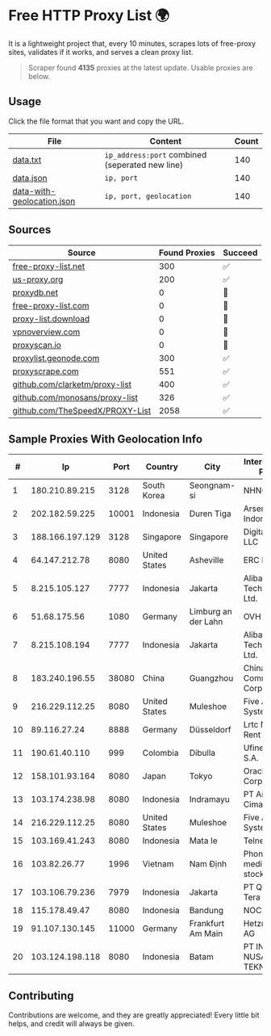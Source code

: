 
# Free HTTP Proxy List 🌍

It is a lightweight project that, every 10 minutes, scrapes lots of free-proxy sites, validates if it works, and serves a clean proxy list.


> Scraper found **4135** proxies at the latest update. Usable proxies are below.

## Usage

Click the file format that you want and copy the URL.


|File|Content|Count|
|----|-------|-----|
|[data.txt](https://raw.githubusercontent.com/themiralay/Proxy-List-World/master/data.txt)|`ip_address:port` combined (seperated new line)|140|
|[data.json](https://raw.githubusercontent.com/themiralay/Proxy-List-World/master/data.json)|`ip, port`|140|
|[data-with-geolocation.json](https://raw.githubusercontent.com/themiralay/Proxy-List-World/master/data-with-geolocation.json)|`ip, port, geolocation`|140|

## Sources

|Source|Found Proxies|Succeed|
|------|-------------|-------|
|[free-proxy-list.net](https://free-proxy-list.net)|300|✅|
|[us-proxy.org](https://www.us-proxy.org)|200|✅|
|[proxydb.net](http://proxydb.net)|0|🚫|
|[free-proxy-list.com](https://free-proxy-list.com/?page=&port=&type%5B%5D=http&type%5B%5D=https&up_time=0&search=Search)|0|🚫|
|[proxy-list.download](https://www.proxy-list.download/HTTP)|0|🚫|
|[vpnoverview.com](https://vpnoverview.com/privacy/anonymous-browsing/free-proxy-servers)|0|🚫|
|[proxyscan.io](https://www.proxyscan.io)|0|🚫|
|[proxylist.geonode.com](https://proxylist.geonode.com/api/proxy-list?limit=300&page=1&sort_by=lastChecked&sort_type=desc&protocols=http,https)|300|✅|
|[proxyscrape.com](https://api.proxyscrape.com/v2/?request=displayproxies&protocol=http&timeout=10000&country=all&ssl=all&anonymity=all)|551|✅|
|[github.com/clarketm/proxy-list](https://raw.githubusercontent.com/clarketm/proxy-list/master/proxy-list-raw.txt)|400|✅|
|[github.com/monosans/proxy-list](https://raw.githubusercontent.com/monosans/proxy-list/main/proxies/http.txt)|326|✅|
|[github.com/TheSpeedX/PROXY-List](https://raw.githubusercontent.com/TheSpeedX/PROXY-List/master/http.txt)|2058|✅|


## Sample Proxies With Geolocation Info

|#|Ip|Port|Country|City|Internet Service Provider|
|-|--|----|-------|----|-------------------------|
|1|180.210.89.215|3128|South Korea|Seongnam-si|NHNCLOUD|
|2|202.182.59.225|10001|Indonesia|Duren Tiga|Arsen Kusuma Indonesia|
|3|188.166.197.129|3128|Singapore|Singapore|DigitalOcean, LLC|
|4|64.147.212.78|8080|United States|Asheville|ERC Broadband|
|5|8.215.105.127|7777|Indonesia|Jakarta|Alibaba (US) Technology Co., Ltd.|
|6|51.68.175.56|1080|Germany|Limburg an der Lahn|OVH SAS|
|7|8.215.108.194|7777|Indonesia|Jakarta|Alibaba (US) Technology Co., Ltd.|
|8|183.240.196.55|38080|China|Guangzhou|China Mobile Communications Corporation|
|9|216.229.112.25|8080|United States|Muleshoe|Five Area Systems, LLC|
|10|89.116.27.24|8888|Germany|Düsseldorf|Lrtc Network Rent|
|11|190.61.40.110|999|Colombia|Dibulla|Ufinet Panama S.A.|
|12|158.101.93.164|8080|Japan|Tokyo|Oracle Corporation|
|13|103.174.238.98|8080|Indonesia|Indramayu|PT Anugerah Cimanuk Raya|
|14|216.229.112.25|8080|United States|Muleshoe|Five Area Systems, LLC|
|15|103.169.41.243|8080|Indonesia|Mata Ie|Telnet Indonesia|
|16|103.82.26.77|1996|Vietnam|Nam Định|Phong Thuy media joint stock company|
|17|103.106.79.236|7979|Indonesia|Jakarta|PT Quantum Tera Multimedia|
|18|115.178.49.47|8080|Indonesia|Bandung|NOC SIMAYA|
|19|91.107.130.145|11000|Germany|Frankfurt Am Main|Hetzner Online AG|
|20|103.124.198.118|8080|Indonesia|Batam|PT INFORMASI NUSANTARA TEKNOLOGI|



## Contributing

Contributions are welcome, and they are greatly appreciated! Every
little bit helps, and credit will always be given.

